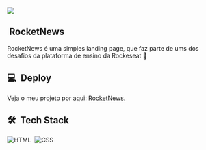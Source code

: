 <img src="https://raw.githubusercontent.com/gist/ricksonlberigo/634abcf7d69f7d287fa3b55959a9e31d/raw/dd575e188dddb39f66014ceed2287d7ca5e0e736/rocketnewslogo.svg">

## &nbsp;RocketNews

RocketNews é uma simples landing page, que faz parte de ums dos desafios da plataforma de ensino da Rockeseat 🚀

## 💻 &nbsp;Deploy
Veja o meu projeto por aqui: <a href="">RocketNews.</a>

## 🛠 &nbsp;Tech Stack
![HTML](https://img.shields.io/badge/-HTML-05122A?style=flat&logo=HTML5)&nbsp;
![CSS](https://img.shields.io/badge/-CSS-05122A?style=flat&logo=CSS3&logoColor=1572B6)&nbsp;
